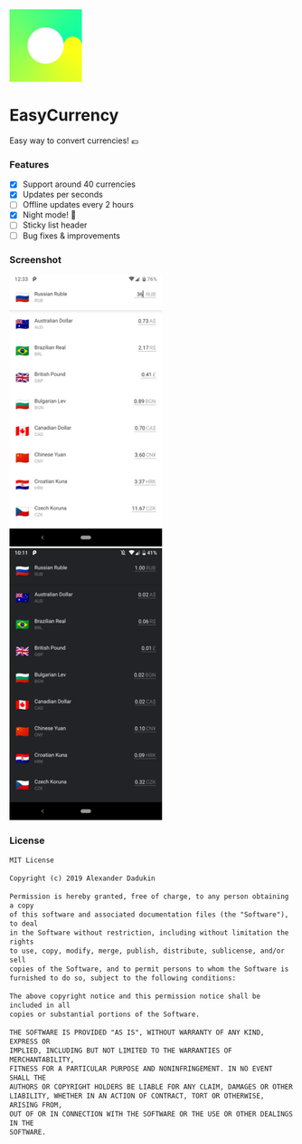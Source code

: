 <img src="https://raw.githubusercontent.com/st235/EasyCurrency/master/images/icon.png" width="128" height="128">

# EasyCurrency

Easy way to convert currencies! 💶

### Features

- [x] Support around 40 currencies
- [x] Updates per seconds
- [ ] Offline updates every 2 hours
- [x] Night mode! 🌝
- [ ] Sticky list header
- [ ] Bug fixes & improvements

### Screenshot

<img src="https://raw.githubusercontent.com/st235/EasyCurrency/master/images/daily_interface.png" width="270" height="480"> <img src="https://raw.githubusercontent.com/st235/EasyCurrency/master/images/night_interface.png" width="270" height="480">

### License

```text
MIT License

Copyright (c) 2019 Alexander Dadukin

Permission is hereby granted, free of charge, to any person obtaining a copy
of this software and associated documentation files (the "Software"), to deal
in the Software without restriction, including without limitation the rights
to use, copy, modify, merge, publish, distribute, sublicense, and/or sell
copies of the Software, and to permit persons to whom the Software is
furnished to do so, subject to the following conditions:

The above copyright notice and this permission notice shall be included in all
copies or substantial portions of the Software.

THE SOFTWARE IS PROVIDED "AS IS", WITHOUT WARRANTY OF ANY KIND, EXPRESS OR
IMPLIED, INCLUDING BUT NOT LIMITED TO THE WARRANTIES OF MERCHANTABILITY,
FITNESS FOR A PARTICULAR PURPOSE AND NONINFRINGEMENT. IN NO EVENT SHALL THE
AUTHORS OR COPYRIGHT HOLDERS BE LIABLE FOR ANY CLAIM, DAMAGES OR OTHER
LIABILITY, WHETHER IN AN ACTION OF CONTRACT, TORT OR OTHERWISE, ARISING FROM,
OUT OF OR IN CONNECTION WITH THE SOFTWARE OR THE USE OR OTHER DEALINGS IN THE
SOFTWARE.

```

